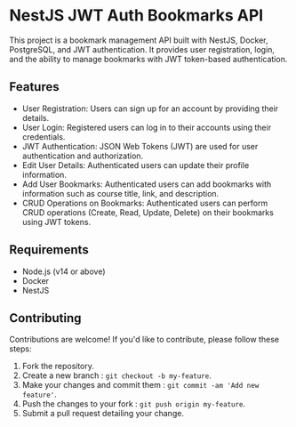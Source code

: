 # NestJS JWT Auth Bookmarks API

This project is a bookmark management API built with NestJS, Docker, PostgreSQL, and JWT authentication. It provides user registration, login, and the ability to manage bookmarks with JWT token-based authentication.

## Features

- User Registration: Users can sign up for an account by providing their details.
- User Login: Registered users can log in to their accounts using their credentials.
- JWT Authentication: JSON Web Tokens (JWT) are used for user authentication and authorization.
- Edit User Details: Authenticated users can update their profile information.
- Add User Bookmarks: Authenticated users can add bookmarks with information such as course title, link, and description.
- CRUD Operations on Bookmarks: Authenticated users can perform CRUD operations (Create, Read, Update, Delete) on their bookmarks using JWT tokens.

## Requirements

- Node.js (v14 or above)
- Docker
- NestJS

## Contributing

Contributions are welcome! If you'd like to contribute, please follow these steps:

1. Fork the repository.
2. Create a new branch : `git checkout -b my-feature`.
3. Make your changes and commit them : `git commit -am 'Add new feature'`.
4. Push the changes to your fork : `git push origin my-feature`.
5. Submit a pull request detailing your change.
